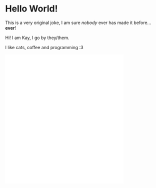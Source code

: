 # Hello World!

This is a very original joke, I am sure *nobody* ever has made it before... **ever**!

Hi! I am Kay, I go by they/them.

I like cats, coffee and programming :3

<img src="/github-metrics.svg" alt="Metrics" width="75%" align="center">
